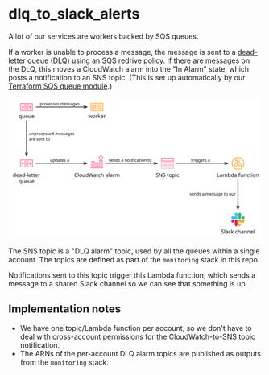 # dlq_to_slack_alerts

A lot of our services are workers backed by SQS queues.

If a worker is unable to process a message, the message is sent to a [dead-letter queue (DLQ)][dlq] using an SQS redrive policy.
If there are messages on the DLQ, this moves a CloudWatch alarm into the "In Alarm" state, which posts a notification to an SNS topic.
(This is set up automatically by our [Terraform SQS queue module][sqs_module].)

<img src="dlq_architecture.svg">

The SNS topic is a "DLQ alarm" topic, used by all the queues within a single account.
The topics are defined as part of the `monitoring` stack in this repo.

Notifications sent to this topic trigger this Lambda function, which sends a message to a shared Slack channel so we can see that something is up.

[dlq]: https://docs.aws.amazon.com/AWSSimpleQueueService/latest/SQSDeveloperGuide/sqs-dead-letter-queues.html
[sqs_module]: https://github.com/wellcomecollection/terraform-aws-sqs

## Implementation notes

*   We have one topic/Lambda function per account, so we don't have to deal with cross-account permissions for the CloudWatch-to-SNS topic notification.
*   The ARNs of the per-account DLQ alarm topics are published as outputs from the `monitoring` stack.
